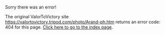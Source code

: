 

Sorry there was an error!

The original ValorToVictory site https://valortovictory.tripod.com/photo/Arand-ph.htm returns an error code: 404 for this page. [Click here to go to the index page](../index.md).